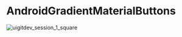 # AndroidGradientMaterialButtons

![uigitdev_session_1_square](https://user-images.githubusercontent.com/46577836/64065296-40c77c80-cc0c-11e9-863c-9832868ece04.png)
